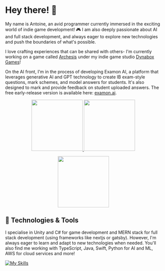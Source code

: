 # Hey there! 👋

My name is Antoine, an avid programmer currently immersed in the exciting world of indie game development! 🎮 I am also deeply passionate about AI and full stack development, and always eager to explore new technologies and push the boundaries of what's possible.

I love crafting experiences that can be shared with others- I'm currently working on a game called [Archesis](https://store.steampowered.com/app/2369930/Archesis/) under my indie game studio [Dynabox Games](https://www.dynaboxgames.com)!

On the AI front, I'm in the process of developing Examon AI, a platform that leverages generative AI and GPT technology to create IB exam-style questions, mark schemes, and model answers for students. It's also designed to mark and provide feedback on student uploaded answers. The free early-release version is available here: [examon.ai](https://examon.ai).

<p align="center">
  <a href="https://github.com/antoinekllee">
    <img height="165em" src="https://github-readme-stats-antoinekllee.vercel.app/api?username=antoinekllee&show_icons=true&theme=dracula&include_all_commits" />
  </a>
  <a href="https://github.com/antoinekllee">
    <img height="165em" src="https://github-readme-stats-antoinekllee.vercel.app/api/top-langs/?username=antoinekllee&langs_count=8&layout=compact&theme=dracula&exclude_repo=Archesis,The-Shadow-Crossing,Warlandia,Synergy-Interactive-Game" /> 
  </a>
</p>
<p align="center">
    <a href="https://github.com/antoinekllee">
    <img height="165em" src="https://streak-stats.demolab.com?user=antoinekllee&theme=dracula&card_width=550" />
  </a>
</p>

## 🔧 Technologies & Tools

I specialise in Unity and C# for game development and MERN stack for full stack development (using frameworks like nextjs or gatsby). However, I'm always eager to learn and adapt to new technologies when needed. You'll also find me working with TypeScript, Java, Swift, Python for AI and ML, AWS for cloud services and more!


[![My Skills](https://skillicons.dev/icons?i=nodejs,express,ts,js,nextjs,mongodb,py,flask,aws,html,css,gatsby,react,unity,cs,github,d3,dynamodb,java,raspberrypi,postman,firebase,postgres,sequelize,sqlite,tensorflow,vscode,ai,ps,figma,eclipse,cpp&perline=16)](https://github.com/antoinekllee)
